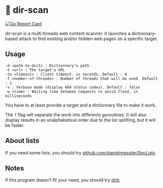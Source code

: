# :open_file_folder: dir-scan 
[![Go Report Card](https://goreportcard.com/badge/github.com/eze-kiel/dir-scan)](https://goreportcard.com/report/github.com/eze-kiel/dir-scan)

dir-scan is a multi threads web content scanner. It launches a dictionnary-based attack to find existing and/or hidden web pages on a specific target.

## Usage
```
-d <path-to-dict> : Dictionnary's path
-t <url> : The target's URL
-to <timeout> : Client timeout, in seconds. Default : 4
-T <number-of-threads> : Number of threads that will be used. Default : 1
-v : Verbose mode (display 404 status codes). Default : false
-w <time> : Waiting time between requests to avoid flood, in milliseconds
```
You have to at least provide a target and a dictionnary file to make it work.

The `T` flag will separate the work into differents goroutines. It will also display results in an unalphabetical order due to the list splitting, but it will be faster.

## About lists
If you need some lists, you should try [github.com/danielmiessler/SecLists](github.com/danielmiessler/SecLists).

## Notes
If this program doesn't fit your need, you should try [dirb](https://tools.kali.org/web-applications/dirb).